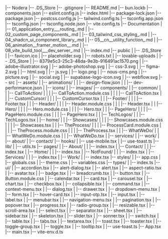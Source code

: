 |-- Nodera
    |-- .DS_Store
    |-- .gitignore
    |-- README.md
    |-- bun.lockb
    |-- components.json
    |-- eslint.config.js
    |-- index.html
    |-- package-lock.json
    |-- package.json
    |-- postcss.config.js
    |-- tailwind.config.ts
    |-- tsconfig.app.json
    |-- tsconfig.json
    |-- tsconfig.node.json
    |-- vite.config.ts
    |-- Documentation
    |   |-- 01_application_entry___routing_.md
    |   |-- 02_custom_page_components_.md
    |   |-- 03_tailwind_css_styling_.md
    |   |-- 04_shadcn_ui_component_library_.md
    |   |-- 05__cn__utility_function_.md
    |   |-- 06_animation__framer_motion__.md
    |   |-- 08_vite_build_tool___dev_server_.md
    |   |-- index.md
    |-- public
    |   |-- .DS_Store
    |   |-- favicon.ico
    |   |-- placeholder.svg
    |   |-- robots.txt
    |   |-- lovable-uploads
    |       |-- .DS_Store
    |       |-- 8379e5c3-25c3-48da-9e3b-916491ac1570.png
    |       |-- adobe-illustrator.svg
    |       |-- adobe-photoshop.svg
    |       |-- css-3.svg
    |       |-- figma-2.svg
    |       |-- html.svg
    |       |-- js.svg
    |       |-- logo.png
    |       |-- nous-cms.png
    |       |-- picture.svg
    |       |-- social.svg
    |       |-- supabase-logo-icon.svg
    |       |-- webflow.svg
    |-- src
        |-- assets/
        |   |-- animations/
        |   |   |-- design-flow.json
        |   |   |-- dev-performance.json
        |   |-- icons/
        |   |-- images/
        |-- components/
        |   |-- common/
        |   |   |-- CallToAction/
        |   |   |   |-- CallToAction.module.css
        |   |   |   |-- CallToAction.tsx
        |   |   |-- CustomCursor/
        |   |   |   |-- CustomCursor.tsx
        |   |   |-- Footer/
        |   |   |   |-- Footer.tsx
        |   |   |-- Header/
        |   |   |   |-- Header.module.css
        |   |   |   |-- Header.tsx
        |   |   |-- Hero/
        |   |   |   |-- Hero.module.css
        |   |   |   |-- Hero.tsx
        |   |   |-- PageHero/
        |   |   |   |-- PageHero.module.css
        |   |   |   |-- PageHero.tsx
        |   |   |-- TechLogos/
        |   |       |-- TechLogos.tsx
        |   |-- home/
        |   |   |-- Showcases/
        |   |   |   |-- Showcases.module.css
        |   |   |   |-- Showcases.tsx
        |   |   |-- TheProcess/
        |   |   |   |-- ProcessCard.module.css
        |   |   |   |-- TheProcess.module.css
        |   |   |   |-- TheProcess.tsx
        |   |   |-- WhatWeDo/
        |   |       |-- WhatWeDo.module.css
        |   |       |-- WhatWeDo.tsx
        |   |-- services/
        |   |-- work/
        |   |-- about/
        |   |-- contact/
        |-- hooks/
        |   |-- use-mobile.tsx
        |   |-- use-toast.ts
        |-- lib/
        |   |-- utils.ts
        |-- pages/
        |   |-- About/
        |   |   |-- index.tsx
        |   |-- Contact/
        |   |   |-- index.tsx
        |   |-- Home/
        |   |   |-- index.tsx
        |   |-- NotFound/
        |   |   |-- index.tsx
        |   |-- Services/
        |   |   |-- index.tsx
        |   |-- Work/
        |       |-- index.tsx
        |-- styles/
        |   |-- app.css
        |   |-- globals.css
        |   |-- theme.css
        |   |-- variables.css
        |-- types/
        |   |-- index.ts
        |-- ui/
        |   |-- accordion.tsx
        |   |-- alert-dialog.tsx
        |   |-- alert.tsx
        |   |-- aspect-ratio.tsx
        |   |-- avatar.tsx
        |   |-- badge.tsx
        |   |-- breadcrumb.tsx
        |   |-- button.tsx
        |   |-- Button.module.css
        |   |-- calendar.tsx
        |   |-- card.tsx
        |   |-- carousel.tsx
        |   |-- chart.tsx
        |   |-- checkbox.tsx
        |   |-- collapsible.tsx
        |   |-- command.tsx
        |   |-- context-menu.tsx
        |   |-- dialog.tsx
        |   |-- drawer.tsx
        |   |-- dropdown-menu.tsx
        |   |-- form.tsx
        |   |-- hover-card.tsx
        |   |-- input-otp.tsx
        |   |-- input.tsx
        |   |-- label.tsx
        |   |-- menubar.tsx
        |   |-- navigation-menu.tsx
        |   |-- pagination.tsx
        |   |-- popover.tsx
        |   |-- progress.tsx
        |   |-- radio-group.tsx
        |   |-- resizable.tsx
        |   |-- scroll-area.tsx
        |   |-- select.tsx
        |   |-- separator.tsx
        |   |-- sheet.tsx
        |   |-- sidebar.tsx
        |   |-- skeleton.tsx
        |   |-- slider.tsx
        |   |-- sonner.tsx
        |   |-- switch.tsx
        |   |-- table.tsx
        |   |-- tabs.tsx
        |   |-- textarea.tsx
        |   |-- toast.tsx
        |   |-- toaster.tsx
        |   |-- toggle-group.tsx
        |   |-- toggle.tsx
        |   |-- tooltip.tsx
        |   |-- use-toast.ts
        |-- App.tsx
        |-- main.tsx
        |-- vite-env.d.ts

